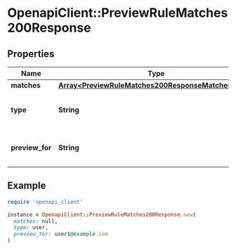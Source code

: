 # OpenapiClient::PreviewRuleMatches200Response

## Properties

| Name | Type | Description | Notes |
| ---- | ---- | ----------- | ----- |
| **matches** | [**Array&lt;PreviewRuleMatches200ResponseMatchesInner&gt;**](PreviewRuleMatches200ResponseMatchesInner.md) |  |  |
| **type** | **String** | Echoes the &#x60;type&#x60; provided in the request.  |  |
| **preview_for** | **String** | Echoes the &#x60;previewFor&#x60; provided in the request.  |  |

## Example

```ruby
require 'openapi_client'

instance = OpenapiClient::PreviewRuleMatches200Response.new(
  matches: null,
  type: user,
  preview_for: user1@example.com
)
```

